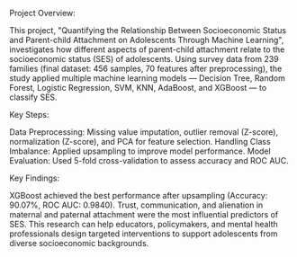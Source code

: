 Project Overview:

This project, "Quantifying the Relationship Between Socioeconomic Status and Parent-child Attachment on Adolescents Through Machine Learning", investigates how different aspects of parent-child attachment relate to the socioeconomic status (SES) of adolescents.
Using survey data from 239 families (final dataset: 456 samples, 70 features after preprocessing), the study applied multiple machine learning models — Decision Tree, Random Forest, Logistic Regression, SVM, KNN, AdaBoost, and XGBoost — to classify SES.

Key Steps:

Data Preprocessing: Missing value imputation, outlier removal (Z-score), normalization (Z-score), and PCA for feature selection.
Handling Class Imbalance: Applied upsampling to improve model performance.
Model Evaluation: Used 5-fold cross-validation to assess accuracy and ROC AUC.

Key Findings:

XGBoost achieved the best performance after upsampling (Accuracy: 90.07%, ROC AUC: 0.9840).
Trust, communication, and alienation in maternal and paternal attachment were the most influential predictors of SES.
This research can help educators, policymakers, and mental health professionals design targeted interventions to support adolescents from diverse socioeconomic backgrounds.
